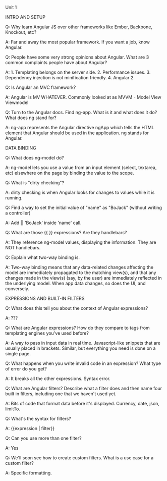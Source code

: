 Unit 1

INTRO AND SETUP

Q: Why learn Angular JS over other frameworks like Ember, Backbone, Knockout, etc?

A: Far and away the most popular framework. If you want a job, know Angular.

Q: People have some very strong opinions about Angular. What are 3 common complaints people have about Angular?

A: 1. Templating belongs on the server side. 2. Performance issues. 3. Dependency injection is not minification friendly. 4. Angular 2.

Q: Is Angular an MVC framework?

A: Angular is MV WHATEVER. Commonly looked at as MVVM - Model View Viewmodel

Q: Turn to the Angular docs. Find ng-app. What is it and what does it do? What does ng stand for?

A: ng-app represents the Angular directive ngApp which tells the HTML element that Angular should be used in the application. ng stands for Angular.


DATA BINDING

Q: What does ng-model do?

A: ng-model lets you use a value from an input element (select, textarea, etc) elsewhere on the page by binding the value to the scope.

Q: What is "dirty checking"?

A: dirty checking is when Angular looks for changes to values while it is running.

Q: Find a way to set the initial  value of "name" as "BoJack" (without writing a controller)

A: Add || 'BoJack' inside 'name' call.

Q: What are those {{ }} expressions? Are they handlebars?

A: They reference ng-model values, displaying the information. They are NOT handlebars.

Q: Explain what two-way binding is.

A: Two-way binding means that any data-related changes affecting the model are immediately propagated to the matching view(s), and that any changes made in the view(s) (say, by the user) are immediately reflected in the underlying model. When app data changes, so does the UI, and conversely.


EXPRESSIONS AND BUILT-IN FILTERS

Q: What does this tell you about the context of Angular expressions?

A: ???

Q: What are Angular expressions? How do they compare to tags from templating engines you've used before?

A: A way to pass in input data in real time. Javascript-like snippets that are usually placed in brackets. Similar, but everything you need is done on a single page.

Q: What happens when you write invalid code in an expression? What type of error do you get?

A: It breaks all the other expressions. Syntax error.

Q: What are Angular filters? Describe what a filter does and then name four built in filters, including one that we haven't used yet.

A: Bits of code that format data before it's displayed. Currency, date, json, limitTo.

Q: What's the syntax for filters?

A: {{expression | filter}}

Q: Can you use more than one filter?

A: Yes

Q: We'll soon see how to create custom filters. What is a use case for a custom filter?

A: Specific formatting. 

